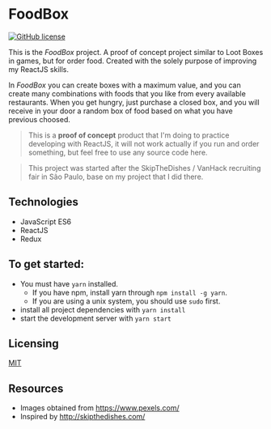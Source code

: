 # FoodBox

[![GitHub license](https://img.shields.io/badge/license-MIT-blue.svg)](https://github.com/tschleuss/foodbox/blob/master/LICENSE)

This is the _FoodBox_ project. A proof of concept project similar to Loot Boxes in games, but for order food. Created with the solely purpose of improving my ReactJS skills.

In _FoodBox_ you can create boxes with a maximum value, and you can create many combinations with foods that you like from every available restaurants. When you get hungry, just purchase a closed box, and you will receive in your door a random box of food based on what you have previous choosed.

> This is a **proof of concept** product that I'm doing to practice developing with ReactJS, it will not work actually if you run and order something, but feel free to use any source code here.

> This project was started after the SkipTheDishes / VanHack recruiting fair in São Paulo, base on my project that I did there.

## Technologies

* JavaScript ES6
* ReactJS
* Redux

## To get started:

* You must have `yarn` installed. 
    * If you have npm, install yarn through `npm install -g yarn`. 
    * If you are using a unix system, you should use `sudo` first.
* install all project dependencies with `yarn install`
* start the development server with `yarn start`

## Licensing

[MIT](./LICENSE)

## Resources

* Images obtained from https://www.pexels.com/
* Inspired by http://skipthedishes.com/
